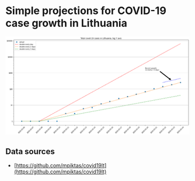 # Simple projections for COVID-19 case growth in Lithuania

![Projections](index.png)

## Data sources
- [https://github.com/mpiktas/covid19lt](https://github.com/mpiktas/covid19lt)

